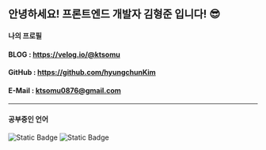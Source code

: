 ## 안녕하세요! 프론트엔드 개발자 김형준 입니다! 😎

#### 나의 프로필

#### BLOG : https://velog.io/@ktsomu
#### GitHub : https://github.com/hyungchunKim
#### E-Mail : ktsomu0876@gmail.com
------

#### 공부중인 언어

![Static Badge](https://img.shields.io/badge/language-Javascript-orange)
![Static Badge](https://img.shields.io/badge/language-Typescript-Blue) 



